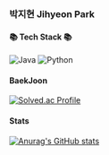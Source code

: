 ### 박지현 Jihyeon Park



#### 📚 Tech Stack 📚

![Java](https://img.shields.io/badge/java-%23ED8B00.svg?style=for-the-badge&logo=java&logoColor=white)
![Python](https://img.shields.io/badge/python-3670A0?style=for-the-badge&logo=python&logoColor=ffdd54)

#### BaekJoon
[![Solved.ac Profile](http://mazassumnida.wtf/api/v2/generate_badge?boj=baababaak)](https://solved.ac/baababaak/)


#### Stats
[![Anurag's GitHub stats](https://github-readme-stats.vercel.app/api?username=log2348)](https://github.com/log2348/github-readme-stats)




<!--
**log2348/log2348** is a ✨ _special_ ✨ repository because its `README.md` (this file) appears on your GitHub profile.

Here are some ideas to get you started:

- 🔭 I’m currently working on ...
- 🌱 I’m currently learning ...
- 👯 I’m looking to collaborate on ...
- 🤔 I’m looking for help with ...
- 💬 Ask me about ...
- 📫 How to reach me: ...
- 😄 Pronouns: ...
- ⚡ Fun fact: ...
-->
